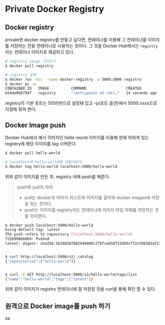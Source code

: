 # Private Docker Registry

## Docker registry
private한 docker registry를 만들고 싶다면, 컨테이너를 이용해 그 컨테이너를 이미지를 저장하는 전용 컨테이너로 사용하는 것이다. 그 것을 Docker Hub에서는 `registry`라는 컨테이너 이미지로 제공하고 있다.
```bash
# registry image 가져오기
$ docker pull registry

# registry 실행
$ docker run -dit --name docker-registry -p 5000:5000 registry
$ docker ps -a
CONTAINER ID   IMAGE          COMMAND                  CREATED             STATUS                         PORTS                                       NAMES
b54de0b87947   registry       "/entrypoint.sh /etc…"   14 seconds ago      Up 13 seconds                  0.0.0.0:5000->5000/tcp, :::5000->5000/tcp   docker-registry
```

registry의 기본 포트는 5000번으로 설정돼 있고 -p(포트 옵션)에서 5000:xxxx으로 지정해 줘야 한다.  

## Docker Image push
Docker Hub에서 예시 이미지인 hello-world 이미지를 이용해 현재 띄워져 있는 registry에 해당 이미지를 tag 시켜준다.
```bash
$ docker pull hello-world

# localhost에 hello-world를 만들어준다.
$ docker tag hello-world localhost:5000/hello-world
```

위와 같이 이미지를 만든 후, registry 내에 push를 해준다.
> push와 pull의 차이  
> - pull는 docker의 이미지 리스트에 이미지를 끌어와 docker images에 저장을 하는 것이다.  
> - push는 이미지를 registry라는 컨테이너에 이미지 파일 자체를 저장하는 것을 의미한다.  

```bash
$ docker push localhost:5000/hello-world
Using default tag: latest
The push refers to repository [localhost:5000/hello-world]
f22b99068db9: Pushed 
latest: digest: sha256:1b26826f602946860c279fce658f31050cff2c596583af237d971f4629b57792 size: 525


$ curl http://localhost:5000/v2/_catalog
{"repositories":["hello-world"]}


$ curl -X GET http://localhost:5000/v2/hello-world/tags/list
{"name":"hello-world","tags":["latest"]}
```
위와 같이 이미지가 registry 컨테이너에 잘 저장된 것을 curl을 통해 확인 할 수 있다.  


  
  
## 원격으로 Docker image를 push 하기
sa